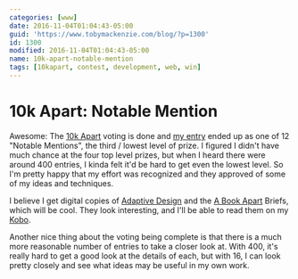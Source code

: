 ```yaml
---
categories: [www]
date: 2016-11-04T01:04:43-05:00
guid: 'https://www.tobymackenzie.com/blog/?p=1300'
id: 1300
modified: 2016-11-04T01:04:43-05:00
name: 10k-apart-notable-mention
tags: [10kapart, contest, development, web, win]
---
```


10k Apart: Notable Mention
==========================

Awesome: The [10k Apart](https://a-k-apart.com/) voting is done and [my entry](https://a-k-apart.com/gallery/Conway-s-Game-of-LIfe) ended up as one of 12 "Notable Mentions", the third / lowest level of prize.<!--more-->  I figured I didn't have much chance at the four top level prizes, but when I heard there were around 400 entries, I kinda felt it'd be hard to get even the lowest level.  So I'm pretty happy that my effort was recognized and they approved of some of my ideas and techniques.

I believe I get digital copies of [Adaptive Design](https://www.amazon.com/Adaptive-Web-Design-Experiences-Progressive/dp/0134216148/ref=sr_1_1?ie=UTF8&qid=1478237982&sr=8-1&keywords=Adaptive+Web+Design) and the [A Book Apart](https://abookapart.com/products/) Briefs, which will be cool.  They look interesting, and I'll be able to read them on my [Kobo](https://us.kobobooks.com/products/kobo-aura-h2o).

Another nice thing about the voting being complete is that there is a much more reasonable number of entries to take a closer look at.  With 400, it's really hard to get a good look at the details of each, but with 16, I can look pretty closely and see what ideas may be useful in my own work.
